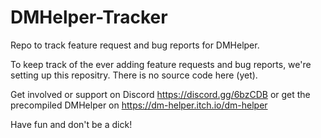 # DMHelper-Tracker
Repo to track feature request and bug reports for DMHelper.

To keep track of the ever adding feature requests and bug reports, we're setting up this repositry.
There is no source code here (yet).

Get involved or support on Discord https://discord.gg/6bzCDB or get the precompiled DMHelper on https://dm-helper.itch.io/dm-helper

Have fun and
don't be a dick!
